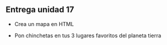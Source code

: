 ## Entrega unidad 17

- Crea un mapa en HTML

- Pon chinchetas en tus 3 lugares favoritos del planeta tierra

